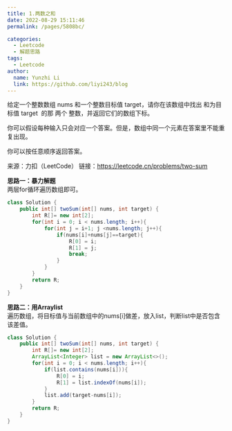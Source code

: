 ```yaml
---
title: 1.两数之和
date: 2022-08-29 15:11:46
permalink: /pages/5808bc/

categories:
  - Leetcode
  - 解题思路
tags:
  - Leetcode
author: 
  name: Yunzhi Li
  link: https://github.com/liyi243/blog
---
```


给定一个整数数组 nums 和一个整数目标值 target，请你在该数组中找出 和为目标值 target  的那 两个 整数，并返回它们的数组下标。

你可以假设每种输入只会对应一个答案。但是，数组中同一个元素在答案里不能重复出现。

你可以按任意顺序返回答案。

来源：力扣（LeetCode）
链接：https://leetcode.cn/problems/two-sum

<!-- more -->

**思路一：暴力解题**<br>
两层for循环遍历数组即可。
```java
class Solution {
    public int[] twoSum(int[] nums, int target) {
        int R[]= new int[2];
        for(int i = 0; i < nums.length; i++){
            for(int j = i+1; j <nums.length; j++){
                if(nums[i]+nums[j]==target){
                    R[0] = i;
                    R[1] = j;
                    break;
                }
            }
        }
        return R;
    }
}
```
**思路二：用Arraylist**<br>
遍历数组，将目标值与当前数组中的nums[i]做差，放入list，判断list中是否包含该差值。

```java
class Solution {
    public int[] twoSum(int[] nums, int target) {
        int R[]= new int[2];
        ArrayList<Integer> list = new ArrayList<>();
        for(int i = 0; i < nums.length; i++){
            if(list.contains(nums[i])){
                R[0] = i;
                R[1] = list.indexOf(nums[i]);
            }
            list.add(target-nums[i]);
        }
        return R;
    }
}
```
